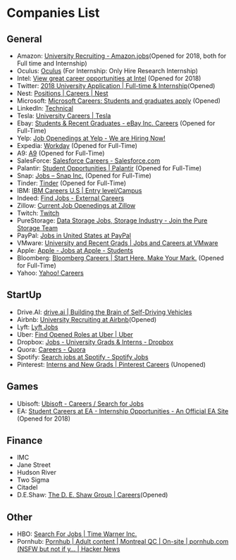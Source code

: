 # Companies List
## General
- Amazon: [University Recruiting - Amazon.jobs](https://www.amazon.jobs/en/business_categories/university-recruiting?base_query=&loc_query=&job_count=10&result_limit=10&sort=relevant&business_category%5B%5D=university-recruiting&cache)(Opened for 2018, both for Full time and Internship)
- Oculus: [Oculus](https://www3.oculus.com/en-us/careers/) (For Internship: Only Hire Research Internship)
- Intel: [View great career opportunities at Intel](http://jobs.intel.com/ListJobs/All/Search/jobtitle/intern/keyword/software%20engineer/) (Opened for 2018)
- Twitter: [2018 University Application | Full-time & Internship](https://careers.twitter.com/en/work-for-twitter/2018-university-application-full-time-internship.html)(Opened)
- Nest: [Positions | Careers | Nest](https://nest.com/careers/positions/)
- Microsoft: [Microsoft Careers: Students and graduates apply](https://careers.microsoft.com/students/apply?rg=US&jf=9&el=3&jt=2) (Opened)
- LinkedIn: [Technical](https://studentcareers.linkedin.com/internships/technical) 
- Tesla: [University Careers | Tesla](https://www.tesla.com/careers/university)
- Ebay: [Students & Recent Graduates - eBay Inc. Careers](https://careers.ebayinc.com/join-our-team/students-recent-graduates/) (Opened for Full-Time) 
- Yelp: [Job Openedings at Yelp - We are Hiring Now!](https://www.yelp.com/careers/job-openings)
- Expedia: [Workday](https://expedia.wd5.myworkdayjobs.com/search/jobs/) (Opened for Full-Time)
- A9: [A9](https://www.a9.com/work-with-us/jobs.html) (Opened for Full-Time)
- SalesForce: [Salesforce Careers - Salesforce.com](http://salesforce.careermount.com/)
- Palantir: [Student Opportunities | Palantir](https://www.palantir.com/students/) (Opened for Full-Time)
- Snap: [Jobs – Snap Inc.](https://www.snap.com/jobs/?roles=Engineering) (Opened for Full-Time)
- Tinder: [Tinder](https://www.gotinder.com/jobs) (Opened for Full-Time)
- IBM: [IBM Careers U.S | Entry level/Campus](http://www-03.ibm.com/employment/us/entry_level_campus.shtml)
- Indeed: [Find Jobs - External Careers](https://www.indeed.jobs/career)
- Zillow: [Current Job Openedings at Zillow](https://www.zillow.com/jobs/openings/)
- Twitch: [Twitch](https://jobs.lever.co/twitch)
- PureStorage: [Data Storage Jobs, Storage Industry - Join the Pure Storage Team](https://www.purestorage.com/company/careers.html)
- PayPal: [Jobs in United States at PayPal](https://jobsearch.paypal-corp.com/search?keywords=&facetcountry=us&location=&facetcategory=)
- VMware: [University and Recent Grads | Jobs and Careers at VMware](https://careers.vmware.com/university)
- Apple: [Apple - Jobs at Apple - Students](https://www.apple.com/jobs/us/students.html)
- Bloomberg: [Bloomberg Careers | Start Here. Make Your Mark.](https://www.bloomberg.com/careers/) (Opened for Full-Time)
- Yahoo: [Yahoo! Careers](https://careers.yahoo.com/gb/)

## StartUp
- Drive.AI: [drive.ai | Building the Brain of Self-Driving Vehicles](https://www.drive.ai/careers/)
- Airbnb: [University Recruiting at Airbnb](https://www.airbnb.com/careers/university)(Opened)
- Lyft: [Lyft Jobs](https://www.lyft.com/jobs)
- Uber: [Find Opened Roles at Uber | Uber](https://www.uber.com/careers/list/?city=all&country=all&keywords=%23univrecruiting&subteam=all&team=all)
- Dropbox: [Jobs - University Grads & Interns - Dropbox](https://www.dropbox.com/jobs/teams/eng_university_grads#open-positions)
- Quora: [Careers - Quora](https://www.quora.com/careers)
- Spotify: [Search jobs at Spotify - Spotify Jobs](https://www.spotifyjobs.com/search-jobs/)
- Pinterest: [Interns and New Grads | Pinterest Careers](https://careers.pinterest.com/careers/interns-and-new-grads) (Unopened)

## Games
- Ubisoft: [Ubisoft - Careers / Search for Jobs](https://www.ubisoft.com/en-US/careers/search.aspx)
- EA: [Student Careers at EA - Internship Opportunities - An Official EA Site](https://www.ea.com/careers/students) (Opened for 2018)

## Finance
- IMC
- Jane Street
- Hudson River
- Two Sigma
- Citadel
- D.E.Shaw: [The D. E. Shaw Group | Careers](https://www.deshaw.com/Careers.shtml)(Opened)

## Other
- HBO: [Search For Jobs | Time Warner Inc.](http://www.timewarner.com/careers/job-search)
- Pornhub: [Pornhub | Adult content | Montreal QC | On-site | pornhub.com (NSFW but not if y… | Hacker News](https://news.ycombinator.com/item?id=14901805)
